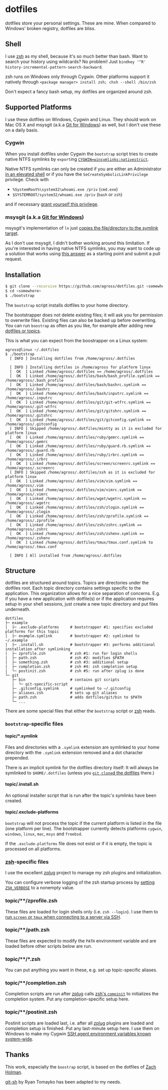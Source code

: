 # dotfiles

dotfiles store your personal settings. These are mine. When compared to Windows' broken registry, dotfiles are bliss.

## Shell

I use [zsh](http://zsh.sourceforge.net/) as my shell, because it's so much better than bash. Want to search your history using wildcards? No problem! Just `bindkey '^R' history-incremental-pattern-search-backward`.

zsh runs on Windows only through Cygwin. Other platforms support it natively through `<package manager> install zsh; chsh --shell /bin/zsh`

Don't expect a fancy bash setup, my dotfiles are organized around zsh.

## Supported Platforms

I use these dotfiles on Windows, Cygwin and Linux. They should work on Mac OS X and msysgit (a.k.a [Git for Windows](https://git-scm.com/download/win)) as well, but I don't use these on a daily basis.

### Cygwin

When you install dotfiles under Cygwin the `bootstrap` script tries to create native NTFS symlinks by `export`ing [`CYGWIN=winsymlinks:nativestrict`](https://cygwin.com/cygwin-ug-net/using.html#pathnames-symlinks)\.

Native NTFS symlinks can only be created if you are either an Administrator [in an elevated shell](http://stackoverflow.com/a/15330511/149264) or if you have the `SeCreateSymbolicLinkPrivilege` privilege. Check with

* `%SystemRoot%\system32\whoami.exe /priv` (`cmd.exe`)
* `$SYSTEMROOT/system32/whoami.exe /priv` (`bash` or `zsh`)

and if necessary [grant yourself this privilege](http://security.stackexchange.com/a/10198).

### msysgit (a.k.a [Git for Windows](https://git-scm.com/download/win))

msysgit's implementation of `ln` just [copies the file/directory to the symlink target](https://groups.google.com/forum/#!topic/msysgit/_0QJUPgLm84).

As I don't use msysgit, I didn't bother working around this limitation. If you're interested in having native NTFS symlinks, you may want to code up a solution that works using [this answer](http://stackoverflow.com/a/25394801/149264) as a starting point and submit a pull request.

## Installation

```bash
$ git clone --recursive https://github.com/agross/dotfiles.git <somewhere>
$ cd <somewhere>
$ ./bootstrap
```

The `bootstrap` script installs dotfiles to your home directory.

The bootstrapper does not delete existing files; it will ask you for permission to overwrite files. Existing files can also be backed up before overwriting. You can run `boostrap` as often as you like, for example after adding new [dotfiles or topics](#structure).

This is what you can expect from the boostrapper on a Linux system:

```
agross@linux ~/.dotfiles
$ ./bootstrap
  [ INFO ] Installing dotfiles from /home/agross/.dotfiles

  [ INFO ] Installing dotfiles in /home/agross for platform linux
  [  OK  ] Linked /home/agross/.dotfiles == /home/agross/.dotfiles
  [  OK  ] Linked /home/agross/.dotfiles/bash/bash_profile.symlink == /home/agross/.bash_profile
  [  OK  ] Linked /home/agross/.dotfiles/bash/bashrc.symlink == /home/agross/.bashrc
  [  OK  ] Linked /home/agross/.dotfiles/bash/inputrc.symlink == /home/agross/.inputrc
  [  OK  ] Linked /home/agross/.dotfiles/git/git-wtfrc.symlink == /home/agross/.git-wtfrc
  [  OK  ] Linked /home/agross/.dotfiles/git/gitshrc.symlink == /home/agross/.gitshrc
  [  OK  ] Linked /home/agross/.dotfiles/git/gitconfig.symlink == /home/agross/.gitconfig
  [ INFO ] Skipped /home/agross/.dotfiles/mintty as it is excluded for platform linux
  [  OK  ] Linked /home/agross/.dotfiles/ruby/gemrc.symlink == /home/agross/.gemrc
  [  OK  ] Linked /home/agross/.dotfiles/ruby/guard.rb.symlink == /home/agross/.guard.rb
  [  OK  ] Linked /home/agross/.dotfiles/ruby/irbrc.symlink == /home/agross/.irbrc
  [  OK  ] Linked /home/agross/.dotfiles/screen/screenrc.symlink == /home/agross/.screenrc
  [ INFO ] Skipped /home/agross/.dotfiles/ssh as it is excluded for platform linux
  [  OK  ] Linked /home/agross/.dotfiles/vim/vim.symlink == /home/agross/.vim
  [  OK  ] Linked /home/agross/.dotfiles/vim/vimrc.symlink == /home/agross/.vimrc
  [  OK  ] Linked /home/agross/.dotfiles/wget/wgetrc.symlink == /home/agross/.wgetrc
  [  OK  ] Linked /home/agross/.dotfiles/zsh/zlogin.symlink == /home/agross/.zlogin
  [  OK  ] Linked /home/agross/.dotfiles/zsh/zprofile.symlink == /home/agross/.zprofile
  [  OK  ] Linked /home/agross/.dotfiles/zsh/zshrc.symlink == /home/agross/.zshrc
  [  OK  ] Linked /home/agross/.dotfiles/zsh/zshenv.symlink == /home/agross/.zshenv
  [  OK  ] Linked /home/agross/.dotfiles/tmux/tmux.conf.symlink to /home/agross/.tmux.conf

  [ INFO ] All installed from /home/agross/.dotfiles
```

## Structure

dotfiles are structured around topics. Topics are directories under the dotfiles root. Each topic directory contains settings specific to the application. This organization allows for a nice separation of concerns. E.g. if you have a new application with dotfile(s) or if the application requires setup in your shell sessions, just create a new topic directory and put files underneath.

```
dotfiles
├─ example
|  ├─ .exclude-platforms     # bootstrapper #1: specifies excluded platforms for this topic
|  ├─ example.symlink        # bootstrapper #2: symlinked to ~/.example
|  ├─ .install.sh            # bootstrapper #3: performs additional installation after symlinking
|  ├─ zprofile.zsh           # zsh #1: run for login shells
|  ├─ path.zsh               # zsh #2: modifies $PATH
|  ├─ something.zsh          # zsh #3: additional setup
|  ├─ completion.zsh         # zsh #4: zsh completion setup
|  └─ postinit.zsh           # zsh #5: run after zplug is done
└─ git
   ├─ bin                    # contains git scripts
   |  └─ git-specific-script
   ├─ .gitconfig.symlink     # symlinked to ~/.gitconfig
   ├─ aliases.zsh            # sets up git aliases
   ├─ path.zsh               # adds dotfiles/git/bin to $PATH
   └─ ...
```

There are some special files that either the `bootstrap` script or [zsh](#shell) reads.

### `bootstrap`-specific files

#### topic/\*.symlink

Files and directories with a `.symlink` extension are symlinked to your home directory with the `.symlink` extension removed and a dot character prepended.

There is an implicit symlink for the dotfiles directory itself: It will always be symlinked to `$HOME/.dotfiles` (unless you [`git clone`d the dotfiles](#installation) there.)

#### topic/.install.sh

An optional installer script that is run after the topic's symlinks have been created.

#### topic/.exclude-platforms

`bootstrap` will not process the topic if the current platform is listed in the file (one platform per line). The bootstrapper currently detects platforms `cygwin`, `windows`, `linux`, `mac`, `msys` and `freebsd`.

If the `.exclude-platforms` file does not exist or if it is empty, the topic is processed on all platforms.

### [zsh](#shell)-specific files

I use the excellent [zplug](https://github.com/b4b4r07/zplug) project to manage my zsh plugins and initialization.

You can configure verbose logging of the zsh startup process by [setting `ZSH_VERBOSE`](https://github.com/agross/dotfiles/blob/master/zsh/zshenv.symlink#L4) to a nonempty value.

### topic/\*\*/zprofile.zsh

These files are loaded for login shells only (i.e. `zsh --login`). I use them to [run `screen` or `tmux` when connecting to a server via SSH](https://github.com/agross/dotfiles/blob/master/ssh/zprofile.zsh).

### topic/\*\*/path.zsh

These files are expected to modify the `PATH` environment variable and are loaded before other scripts below are run.

### topic/\*\*/\*.zsh

You can put anything you want in these, e.g. set up topic-specific aliases.

### topic/\*\*/completion.zsh

Completion scripts are run after [zplug](https://github.com/b4b4r07/zplug) calls [zsh's `compinit`](http://zsh.sourceforge.net/Doc/Release/Completion-System.html) to initializes the completion system. Put any completion-specific setup here.

### topic/\*\*/postinit.zsh

Postinit scripts are loaded last, i.e. after all [zplug](https://github.com/b4b4r07/zplug) plugins are loaded and completion setup is finished. Put any last-minute setup here. I use them on Windows to make my Cygwin [SSH agent environment variables known system-wide](https://github.com/agross/dotfiles/blob/master/ssh/postinit.zsh).

Thanks
------

This work, especially the `boostrap` script, is based on the dotfiles of [Zach Holman](http://github.com/holman/dotfiles).

[git-sh](https://github.com/rtomayko/git-sh) by Ryan Tomayko has been adapted to my needs.
